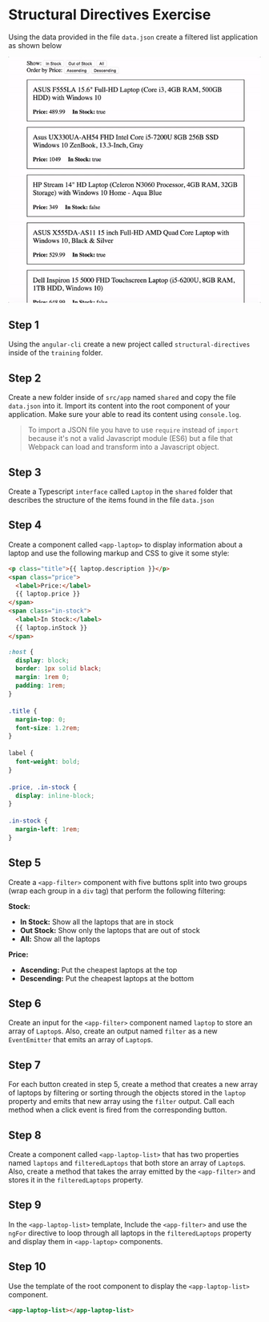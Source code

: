 # Structural Directives Exercise

Using the data provided in the file `data.json` create a filtered list application as shown below

![](./preview.gif)

## Step 1

Using the `angular-cli` create a new project called `structural-directives` inside of the `training` folder.

## Step 2

Create a new folder inside of `src/app` named `shared` and copy the file `data.json` into it. Import its content into the root component of your application. Make sure your able to read its content using `console.log`.

> To import a JSON file you have to use `require` instead of `import` because it's not a valid Javascript module (ES6) but a file that Webpack can load and transform into a Javascript object.

## Step 3

Create a Typescript `interface` called `Laptop` in the `shared` folder that describes the structure of the items found in the file `data.json`


## Step 4

Create a component called `<app-laptop>` to display information about a laptop and use the following markup and CSS to give it some style:

```html
<p class="title">{{ laptop.description }}</p>
<span class="price">
  <label>Price:</label>
  {{ laptop.price }}
</span>
<span class="in-stock">
  <label>In Stock:</label>
  {{ laptop.inStock }}
</span>
```

```css
:host {
  display: block;
  border: 1px solid black;
  margin: 1rem 0;
  padding: 1rem;
}

.title {
  margin-top: 0;
  font-size: 1.2rem;
}

label {
  font-weight: bold;
}

.price, .in-stock {
  display: inline-block;
}

.in-stock {
  margin-left: 1rem;
}
```

## Step 5

Create a `<app-filter>` component with five buttons split into two groups (wrap each group in a `div` tag) that perform the following filtering:

**Stock:**
- **In Stock:** Show all the laptops that are in stock
- **Out Stock:** Show only the laptops that are out of stock
- **All:** Show all the laptops

**Price:**
- **Ascending:** Put the cheapest laptops at the top
- **Descending:** Put the cheapest laptops at the bottom

## Step 6

Create an input for the `<app-filter>` component named `laptop` to store an array of `Laptop`s. Also, create an output named `filter` as a new `EventEmitter` that emits an array of `Laptop`s.

## Step 7

For each button created in step 5, create a method that creates a new array of laptops by filtering or sorting through the objects stored in the `laptop` property and emits that new array using the `filter` output. Call each method when a click event is fired from the corresponding button.

## Step 8

Create a component called `<app-laptop-list>` that has two properties named `laptops` and `filteredLaptops` that both store an array of `Laptop`s. Also, create a method that takes the array emitted by the `<app-filter>` and stores it in the `filteredLaptops` property.

## Step 9

In the `<app-laptop-list>` template, Include the `<app-filter>`
and use the `ngFor` directive to loop through all laptops in the `filteredLaptops` property and display them in `<app-laptop>` components.

## Step 10

Use the template of the root component to display the `<app-laptop-list>` component.

```html
<app-laptop-list></app-laptop-list>
```
